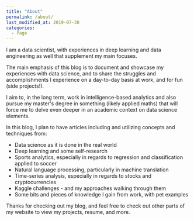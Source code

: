 ```yaml
---
title: "About"
permalink: /about/
last_modified_at: 2019-07-30
categories:
  - Page
---
```


 I am a data scientist, with experiences in deep learning and data engineering as well that supplement my main focuses. 
 
The main emphasis of this blog is to document and showcase my experiences with data science, and to share the struggles and accomplishments I experience on a day-to-day basis at work, and for fun (side projects!). 
    
I aim to, in the long term, work in intelligence-based analytics and also pursue my master's degree in something (likely applied maths) that will force me to delve even deeper in an academic context on data science elements.

In this blog, I plan to have articles including and utilizing concepts and techniques from: 

* Data science as it is done in the real world
* Deep learning and some self-research
* Sports analytics, especially in regards to regression and classification applied to soccer
* Natural language processing, particularly in machine translation
* Time-series analysis, especially in regards to stocks and cryptocurrencies
* Kaggle challenges - and my approaches walking through them
* Some bits and pieces of knowledge I gain from work, with pet examples

Thanks for checking out my blog, and feel free to check out other parts of my website to view my projects, resume, and more.
